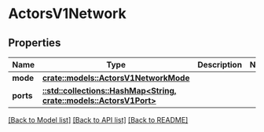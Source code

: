 # ActorsV1Network

## Properties

Name | Type | Description | Notes
------------ | ------------- | ------------- | -------------
**mode** | [**crate::models::ActorsV1NetworkMode**](ActorsV1NetworkMode.md) |  | 
**ports** | [**::std::collections::HashMap<String, crate::models::ActorsV1Port>**](ActorsV1Port.md) |  | 

[[Back to Model list]](../README.md#documentation-for-models) [[Back to API list]](../README.md#documentation-for-api-endpoints) [[Back to README]](../README.md)


